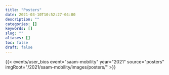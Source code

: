 ```yaml
---
title: "Posters"
date: 2021-03-10T10:52:27-04:00
description: ""
categories: []
keywords: []
slug: ""
aliases: []
toc: false
draft: false
---
```


{{< events/user_bios event="saam-mobility" year="2021" source="posters" imgRoot="/2021/saam-mobility/images/posters/" >}}